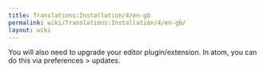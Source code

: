 ```yaml
---
title: Translations:Installation/4/en-gb
permalink: wiki/Translations:Installation/4/en-gb/
layout: wiki
---
```


You will also need to upgrade your editor plugin/extension. In atom, you
can do this via preferences \> updates.
